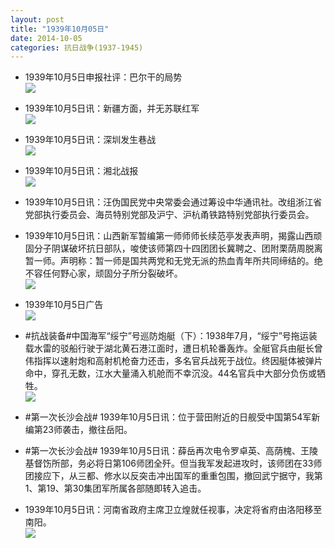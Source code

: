 ```yaml
---
layout: post
title: "1939年10月05日"
date: 2014-10-05
categories: 抗日战争(1937-1945)
---
```


<meta name="referrer" content="no-referrer" />

- 1939年10月5日申报社评：巴尔干的局势 <br/><img src="https://ww3.sinaimg.cn/large/aca367d8jw1el0ofhf921j20ru13q1kx.jpg" />

- 1939年10月5日讯：新疆方面，并无苏联红军 <br/><img src="https://ww2.sinaimg.cn/large/aca367d8jw1el0moyjvlyj20de070dh5.jpg" />

- 1939年10月5日讯：深圳发生巷战 <br/><img src="https://ww2.sinaimg.cn/large/aca367d8jw1el0kybsck9j207c070mxr.jpg" />

- 1939年10月5日讯：湘北战报 <br/><img src="https://ww2.sinaimg.cn/large/aca367d8jw1el0j8309ufj209w0yaqbd.jpg" />

- 1939年10月5日讯：汪伪国民党中央常委会通过筹设中华通讯社。改组浙江省党部执行委员会、海员特别党部及沪宁、沪杭甬铁路特别党部执行委员会。 

- 1939年10月5日讯：山西新军暂编第一师师师长续范亭发表声明，揭露山西顽固分子阴谋破坏抗日部队，唆使该师第四十四团团长冀聘之、团附栗荫周脱离暂一师。声明称：暂一师是国共两党和无党无派的热血青年所共同缔结的。绝不容任何野心家，顽固分子所分裂破坏。 <br/><img src="https://ww3.sinaimg.cn/large/aca367d8jw1el05cmfrt6j206y09bglv.jpg" />

- 1939年10月5日广告 <br/><img src="https://ww2.sinaimg.cn/large/aca367d8jw1el03m49hd4j20d30kdade.jpg" />

- #抗战装备#中国海军“绥宁”号巡防炮艇（下）：1938年7月，“绥宁”号拖运装载水雷的驳船行驶于湖北黄石港江面时，遭日机轮番轰炸。全艇官兵由艇长曾伟指挥以速射炮和高射机枪奋力还击，多名官兵战死于战位。终因艇体被弹片命中，穿孔无数，江水大量涌入机舱而不幸沉没。44名官兵中大部分负伤或牺牲。 <br/><img src="https://ww2.sinaimg.cn/large/aca367d8jw1el01vr1110j20b4078gmi.jpg" />

- #第一次长沙会战# 1939年10月5日讯：位于营田附近的日舰受中国第54军新编第23师袭击，撤往岳阳。 

- #第一次长沙会战# 1939年10月5日讯：薛岳再次电令罗卓英、高荫槐、王陵基督饬所部，务必将日第106师团全歼。但当我军发起进攻时，该师团在33师团接应下，从三都、修水以反突击冲出国军的重重包围，撤回武宁据守，我第1、第19、第30集团军所属各部随即转入追击。 

- 1939年10月5日讯：河南省政府主席卫立煌就任视事，决定将省府由洛阳移至南阳。 <br/><img src="https://ww4.sinaimg.cn/large/aca367d8jw1ekzwo286i3j20go0f40tz.jpg" />

